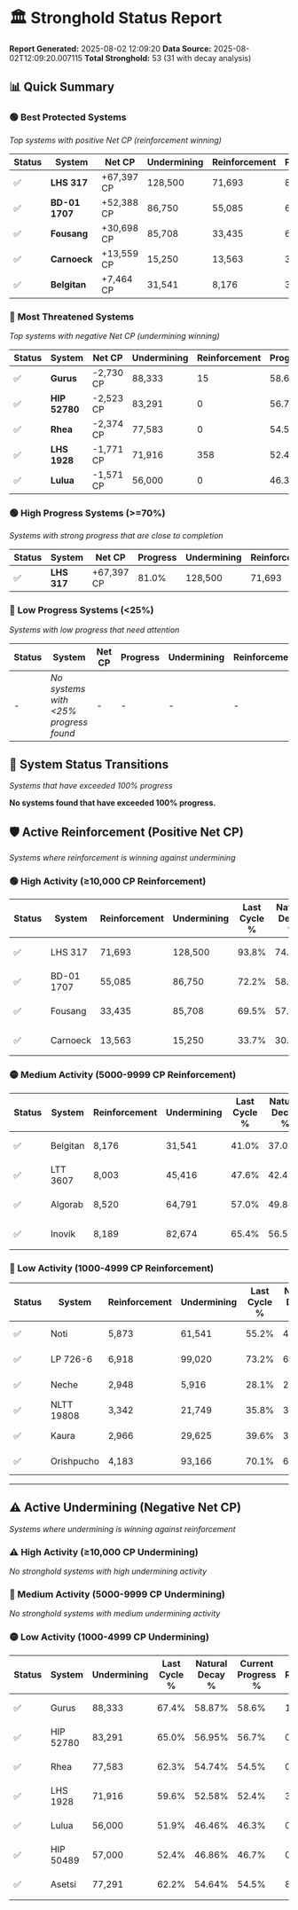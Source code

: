 # 🏛️ Stronghold Status Report

**Report Generated:** 2025-08-02 12:09:20
**Data Source:** 2025-08-02T12:09:20.007115
**Total Stronghold:** 53 (31 with decay analysis)

## 📊 Quick Summary

### 🟢 **Best Protected Systems**
*Top systems with positive Net CP (reinforcement winning)*

| Status | System | Net CP | Undermining | Reinforcement | Progress |
|--------|--------|--------|-------------|---------------|----------|
| ✅ | **LHS 317** | +67,397 CP | 128,500 | 71,693 | 81.0% |
| ✅ | **BD-01 1707** | +52,388 CP | 86,750 | 55,085 | 63.5% |
| ✅ | **Fousang** | +30,698 CP | 85,708 | 33,435 | 60.9% |
| ✅ | **Carnoeck** | +13,559 CP | 15,250 | 13,563 | 32.2% |
| ✅ | **Belgitan** | +7,464 CP | 31,541 | 8,176 | 37.8% |

### 🔴 **Most Threatened Systems**
*Top systems with negative Net CP (undermining winning)*

| Status | System | Net CP | Undermining | Reinforcement | Progress |
|--------|--------|--------|-------------|---------------|----------|
| ✅ | **Gurus** | -2,730 CP | 88,333 | 15 | 58.6% |
| ✅ | **HIP 52780** | -2,523 CP | 83,291 | 0 | 56.7% |
| ✅ | **Rhea** | -2,374 CP | 77,583 | 0 | 54.5% |
| ✅ | **LHS 1928** | -1,771 CP | 71,916 | 358 | 52.4% |
| ✅ | **Lulua** | -1,571 CP | 56,000 | 0 | 46.3% |

### 🟢 **High Progress Systems (>=70%)**
*Systems with strong progress that are close to completion*

| Status | System | Net CP | Progress | Undermining | Reinforcement |
|--------|--------|--------|----------|-------------|---------------|
| ✅ | **LHS 317** | +67,397 CP | 81.0% | 128,500 | 71,693 |

### 🔴 **Low Progress Systems (<25%)**
*Systems with low progress that need attention*

| Status | System | Net CP | Progress | Undermining | Reinforcement |
|--------|--------|--------|----------|-------------|---------------|
| - | *No systems with <25% progress found* | - | - | - | - |
## 🔄 System Status Transitions
*Systems that have exceeded 100% progress*

**No systems found that have exceeded 100% progress.**

## 🛡️ Active Reinforcement (Positive Net CP)
*Systems where reinforcement is winning against undermining*

### 🟢 High Activity (≥10,000 CP Reinforcement)

| Status | System | Reinforcement | Undermining | Last Cycle % | Natural Decay % | Current Progress % | Current CP | Net CP | Activity |
|--------|--------|---------------|-------------|--------------|-----------------|-------------------|------------|--------|----------|
| ✅ | LHS 317 | 71,693 | 128,500 | 93.8% | 74.26% | 81.0% | 810,000 | +67,397 | 🟢 High Reinforcement |
| ✅ | BD-01 1707 | 55,085 | 86,750 | 72.2% | 58.26% | 63.5% | 635,000 | +52,388 | 🟢 High Reinforcement |
| ✅ | Fousang | 33,435 | 85,708 | 69.5% | 57.83% | 60.9% | 609,000 | +30,698 | 🟢 High Reinforcement |
| ✅ | Carnoeck | 13,563 | 15,250 | 33.7% | 30.84% | 32.2% | 322,000 | +13,559 | 🟢 High Reinforcement |

### 🟡 Medium Activity (5000-9999 CP Reinforcement)

| Status | System | Reinforcement | Undermining | Last Cycle % | Natural Decay % | Current Progress % | Current CP | Net CP | Activity |
|--------|--------|---------------|-------------|--------------|-----------------|-------------------|------------|--------|----------|
| ✅ | Belgitan | 8,176 | 31,541 | 41.0% | 37.05% | 37.8% | 377,999 | +7,464 | 🟡 Medium Reinforcement |
| ✅ | LTT 3607 | 8,003 | 45,416 | 47.6% | 42.41% | 43.1% | 431,000 | +6,867 | 🟡 Medium Reinforcement |
| ✅ | Algorab | 8,520 | 64,791 | 57.0% | 49.84% | 50.5% | 505,000 | +6,638 | 🟡 Medium Reinforcement |
| ✅ | Inovik | 8,189 | 82,674 | 65.4% | 56.57% | 57.1% | 571,000 | +5,319 | 🟡 Medium Reinforcement |

### 🔴 Low Activity (1000-4999 CP Reinforcement)

| Status | System | Reinforcement | Undermining | Last Cycle % | Natural Decay % | Current Progress % | Current CP | Net CP | Activity |
|--------|--------|---------------|-------------|--------------|-----------------|-------------------|------------|--------|----------|
| ✅ | Noti | 5,873 | 61,541 | 55.2% | 48.59% | 49.0% | 490,000 | +4,111 | 🔵 Low Reinforcement |
| ✅ | LP 726-6 | 6,918 | 99,020 | 73.2% | 62.93% | 63.3% | 633,000 | +3,674 | 🔵 Low Reinforcement |
| ✅ | Neche | 2,948 | 5,916 | 28.1% | 27.19% | 27.5% | 275,000 | +3,106 | 🔵 Low Reinforcement |
| ✅ | NLTT 19808 | 3,342 | 21,749 | 35.8% | 33.30% | 33.6% | 336,000 | +3,002 | 🔵 Low Reinforcement |
| ✅ | Kaura | 2,966 | 29,625 | 39.6% | 36.36% | 36.6% | 366,000 | +2,424 | 🔵 Low Reinforcement |
| ✅ | Orishpucho | 4,183 | 93,166 | 70.1% | 60.68% | 60.8% | 608,000 | +1,152 | 🔵 Low Reinforcement |


---

## ⚠️ Active Undermining (Negative Net CP)
*Systems where undermining is winning against reinforcement*

### ⚠️ High Activity (≥10,000 CP Undermining)

*No stronghold systems with high undermining activity*

### 🔶 Medium Activity (5000-9999 CP Undermining)

*No stronghold systems with medium undermining activity*

### 🟡 Low Activity (1000-4999 CP Undermining)

| Status | System | Undermining | Last Cycle % | Natural Decay % | Current Progress % | Reinforcement | Current CP | Net CP | Activity |
|--------|--------|-------------|--------------|-----------------|-------------------|---------------|------------|--------|----------|
| ✅ | Gurus | 88,333 | 67.4% | 58.87% | 58.6% | 15 | 586,000 | -2,730 | 🟡 Low Undermining |
| ✅ | HIP 52780 | 83,291 | 65.0% | 56.95% | 56.7% | 0 | 567,000 | -2,523 | 🟡 Low Undermining |
| ✅ | Rhea | 77,583 | 62.3% | 54.74% | 54.5% | 0 | 545,000 | -2,374 | 🟡 Low Undermining |
| ✅ | LHS 1928 | 71,916 | 59.6% | 52.58% | 52.4% | 358 | 524,000 | -1,771 | 🟡 Low Undermining |
| ✅ | Lulua | 56,000 | 51.9% | 46.46% | 46.3% | 0 | 462,999 | -1,571 | 🟡 Low Undermining |
| ✅ | HIP 50489 | 57,000 | 52.4% | 46.86% | 46.7% | 0 | 467,000 | -1,568 | 🟡 Low Undermining |
| ✅ | Asetsi | 77,291 | 62.2% | 54.64% | 54.5% | 875 | 545,000 | -1,441 | 🟡 Low Undermining |
